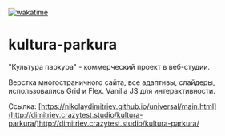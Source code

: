[![wakatime](https://wakatime.com/badge/user/9bed01ec-3bba-49db-8995-9dd0f8f8466a/project/1b4ebd67-807b-4c44-a73f-488d3b94d165.svg)](https://wakatime.com/badge/user/9bed01ec-3bba-49db-8995-9dd0f8f8466a/project/1b4ebd67-807b-4c44-a73f-488d3b94d165)

# kultura-parkura
"Культура паркура" - коммерческий проект в веб-студии. 

Верстка многостраничного сайта, все адаптивы, слайдеры, использовались Grid и Flex. Vanilla JS для интерактивности. 

Ссылка: [https://nikolaydimitriev.github.io/universal/main.html](http://dimitriev.crazytest.studio/kultura-parkura/)http://dimitriev.crazytest.studio/kultura-parkura/
